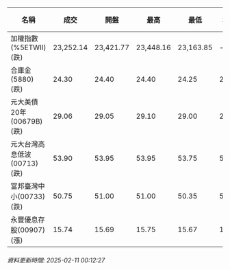 | 名稱 | 成交 | 開盤 | 最高 | 最低 | 均價 | 成交金額(億) | 昨收 | 漲跌幅 | 漲跌 | 總量 | 昨量 | 振幅 |
| -------- | -------- | -------- | -------- |-------- | -------- | -------- |-------- |-------- |-------- | -------- | -------- |-------- |
|加權指數(%5ETWII) (跌)|23,252.14|23,421.77|23,448.16|23,163.85|-|3,260.51|23,478.27|0.96%|226.13|5,741,848|0|1.21%|
|合庫金(5880) (跌)|24.30|24.40|24.40|24.25|24.28|2.44|24.45|0.61%|0.15|10,060|7,339|0.61%|
|元大美債20年(00679B) (跌)|29.06|29.05|29.10|29.00|29.06|10.20|29.18|0.41%|0.12|35,089|46,612|0.34%|
|元大台灣高息低波(00713) (跌)|53.90|53.95|53.95|53.75|53.84|5.33|54.00|0.19%|0.10|9,897|8,856|0.37%|
|富邦臺灣中小(00733) (跌)|50.75|51.00|51.00|50.35|50.61|0.457|51.00|0.49%|0.25|903|1,906|1.27%|
|永豐優息存股(00907) (漲)|15.74|15.69|15.75|15.67|15.72|0.403|15.69|0.32%|0.05|2,561|1,646|0.51%|
###### 資料更新時間: 2025-02-11 00:12:27
